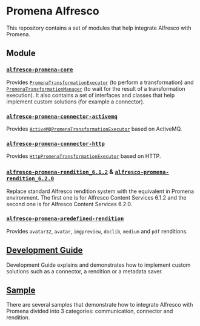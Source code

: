 # Promena Alfresco
This repository contains a set of modules that help integrate Alfresco with Promena.

## Module
### [`alfresco-promena-core`](./alfresco-promena-core)
Provides [`PromenaTransformationExecutor`](./alfresco-promena-core/src/main/kotlin/pl/beone/promena/alfresco/module/core/contract/transformation/PromenaTransformationExecutor.kt) (to perform a transformation) and [`PromenaTransformationManager`](./alfresco-promena-core/src/main/kotlin/pl/beone/promena/alfresco/module/core/contract/transformation/PromenaTransformationManager.kt) (to wait for the result of a transformation execution). It also contains a set of interfaces and classes that help implement custom solutions (for example a connector).

### [`alfresco-promena-connector-activemq`](./connector/alfresco-promena-connector-activemq)
Provides [`ActiveMQPromenaTransformationExecutor`](./connector/alfresco-promena-connector-activemq/src/main/kotlin/pl/beone/promena/alfresco/module/connector/activemq/external/transformation/ActiveMQPromenaTransformationExecutor.kt) based on ActiveMQ.

### [`alfresco-promena-connector-http`](./connector/alfresco-promena-connector-http)
Provides [`HttpPromenaTransformationExecutor`](./connector/alfresco-promena-connector-http/src/main/kotlin/pl/beone/promena/alfresco/module/connector/http/external/HttpPromenaTransformationExecutor.kt) based on HTTP.

### [`alfresco-promena-rendition_6.1.2`](./rendition/rendition/alfresco-promena-rendition_6.1.2) & [`alfresco-promena-rendition_6.2.0`](./rendition/rendition/alfresco-promena-rendition_6.2.0)
Replace standard Alfresco rendition system with the equivalent in Promena environment. The first one is for Alfresco Content Services 6.1.2  and the second one is for Alfresco Content Services 6.2.0.

### [`alfresco-promena-predefined-rendition`](./rendition/rendition/alfresco-promena-predefined-rendition)
Provides `avatar32`, `avatar`, `imgpreview`, `doclib`, `medium` and `pdf` renditions.

## [Development Guide](./DEVELOPMENT-GUIDE.md)
Development Guide explains and demonstrates how to implement custom solutions such as a connector, a rendition or a metadata saver.

## [Sample](https://gitlab.office.beone.pl/promena/promena-sample#alfresco)
There are several samples that demonstrate how to integrate Alfresco with Promena divided into 3 categories: communication, connector and rendition.